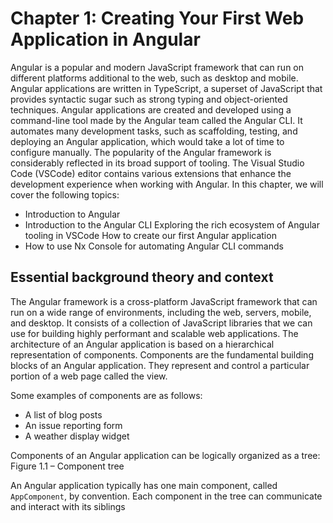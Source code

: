 # Chapter 1: Creating Your First Web Application in Angular 

Angular is a popular and modern JavaScript framework that can run on different platforms additional to the web, such as desktop and mobile. 
Angular applications are written in TypeScript, a superset of JavaScript that provides syntactic sugar such as strong typing and object-oriented 
techniques. Angular applications are created and developed using a command-line tool made by the Angular team called the Angular CLI. It 
automates many development tasks, such as scaffolding, testing, and deploying an Angular application, which would take a lot of time to configure 
manually. The popularity of the Angular framework is considerably reflected in its broad support of tooling. The Visual Studio Code (VSCode) editor 
contains various extensions that enhance the development experience when working with Angular. In this chapter, we will cover the following topics: 

  - Introduction to Angular 
  - Introduction to the Angular CLI Exploring the rich ecosystem of Angular tooling in VSCode How to create our first Angular application  
  - How to use Nx Console for automating Angular CLI commands

## Essential background theory and context 

The Angular framework is a cross-platform JavaScript framework that can run on a wide range of environments, including the web, servers, mobile, and desktop. 
It consists of a collection of JavaScript libraries that we can use for building highly performant and scalable web applications. The architecture of an Angular 
application is based on a hierarchical representation of components. Components are the fundamental building blocks of an Angular application. They represent 
and control a particular portion of a web page called the view. 

Some examples of components are as follows: 

  - A list of blog posts 
  - An issue reporting form 
  - A weather display widget 

Components of an Angular application can be logically organized as a tree: Figure 1.1 – Component tree 

An Angular application typically has one main component, called ```AppComponent```, by convention. Each component 
in the tree can communicate and interact with its siblings
